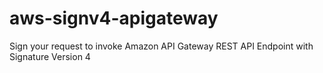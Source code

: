 # aws-signv4-apigateway
Sign your request to invoke Amazon API Gateway REST API Endpoint with Signature Version 4
